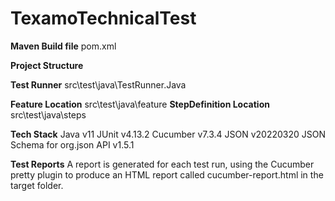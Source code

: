 # TexamoTechnicalTest
 
**Maven Build file**
pom.xml

**Project Structure**

 **Test Runner**
 src\test\java\TestRunner.Java

 **Feature Location**
 src\test\java\feature
 **StepDefinition Location**
 src\test\java\steps

**Tech Stack**
Java v11
JUnit v4.13.2
Cucumber v7.3.4
JSON v20220320
JSON Schema for org.json API v1.5.1

**Test Reports**
A report is generated for each test run, using the Cucumber pretty plugin to produce an HTML report called cucumber-report.html in the target folder.

